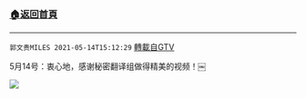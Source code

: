 ﻿###  [:house:返回首頁](https://github.com/ourhimalayas/txt)
---

`郭文贵MILES 2021-05-14T15:12:29` [轉載自GTV](https://gtv.org/web/#/UserInfo/5e596957357cc612d35a8044)

5月14号：衷心地，感谢秘密翻译组做得精美的视频！￼

[![](https://filegroup.gtv.org/cdn-cgi/image/width=600/https://filegroup.gtv.org/group7/web/20210514/15/12/0/028348fa5ce1b12de5ae1ed5ef6922ca.jpg)](https://filegroup.gtv.org/group7/web/20210514/15/12/0/4d03def7b7547348f8e2084949b7bbd3.mp4)